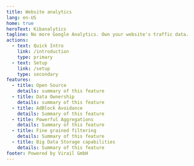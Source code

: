 ```yaml
---
title: Website analytics
lang: en-US
home: true
heroText: Kibanalytics
tagline: No more Google Analytics. Own your website's traffic data.
actions:
  - text: Quick Intro
    link: /introduction
    type: primary
  - text: Setup
    link: /setup
    type: secondary
features:
  - title: Open Source
    details: summary of this feature
  - title: Data Ownership
    details: summary of this feature
  - title: AdBlock Avoidance
    details: Summary of this feature
  - title: Powerful Aggregations
    details: Summary of this feature
  - title: Fine grained filtering
    details: Summary of this feature
  - title: Big Data Storage capabilities
    details: Summary of this feature
footer: Powered by Virail GmbH
---
```

